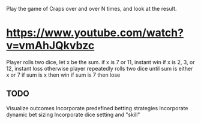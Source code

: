 Play the game of Craps over and over N times, and look at the result.

# https://www.youtube.com/watch?v=vmAhJQkvbzc

Player rolls two dice, let x be the sum.
if x is 7 or 11, instant win
if x is 2, 3, or 12, instant loss
otherwise player repeatedly rolls two dice until sum is either x or 7
if sum is x then win
if sum is 7 then lose

TODO
----
Visualize outcomes
Incorporate predefined betting strategies
Incorporate dynamic bet sizing
Incorporate dice setting and "skill"
